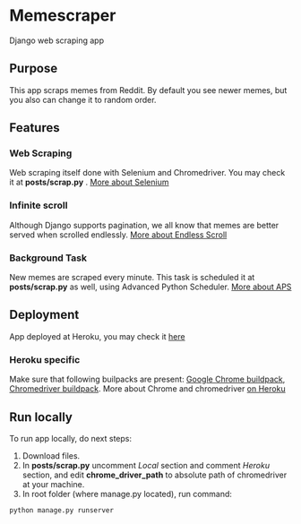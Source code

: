 # Memescraper 
Django web scraping app

## Purpose
This app scraps memes from Reddit. By default you see newer memes, but you also can change it to random order.

## Features
### Web Scraping
Web scraping itself done with Selenium and Chromedriver. You may check it at **posts/scrap.py** .
[More about Selenium](https://selenium-python.readthedocs.io/) 
### Infinite scroll 
Although Django supports pagination, we all know that memes are better served when scrolled endlessly. 
[More about Endless Scroll](https://dev.to/coderasha/infinite-scroll-with-django-d0a)
### Background Task
New memes are scraped every minute. This task is scheduled it at **posts/scrap.py** as well, using Advanced Python Scheduler. [More about APS](https://medium.com/@kevin.michael.horan/scheduling-tasks-in-django-with-the-advanced-python-scheduler-663f17e868e6)

## Deployment 
App deployed at Heroku, you may check it [here](https://memescraper.herokuapp.com/)
### Heroku specific
Make sure that following builpacks are present:
[Google Chrome buildpack](https://github.com/heroku/heroku-buildpack-google-chrome),
[Chromedriver buildpack](https://github.com/heroku/heroku-buildpack-chromedriver).
More about Chrome and chromedriver [on Heroku](https://www.youtube.com/watch?v=Ven-pqwk3ec&feature=youtu.be)

## Run locally
To run app locally, do next steps:  
1. Download files.  
2. In **posts/scrap.py** uncomment *Local* section and comment *Heroku* section, and edit **chrome_driver_path** to absolute path of chromedriver at your machine.
3. In root folder (where manage.py located), run command:  
```
python manage.py runserver
```
